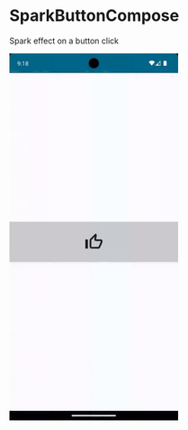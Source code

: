 # SparkButtonCompose
Spark effect on a button click

<img src="https://github.com/JustinGeorgeJoseph/SparkButtonCompose/blob/main/demo/like-button.gif" alt="gif" title="gif" width="300" height="650"/>

